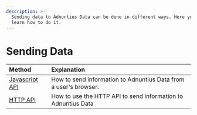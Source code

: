 ```yaml
---
description: >-
  Sending data to Adnuntius Data can be done in different ways. Here you will
  learn how to do it.
---
```


# Sending Data

| Method | Explanation |
| :--- | :--- |
| [Javascript API](javascript.md) | How to send information to Adnuntius Data from a user's browser. |
| [HTTP API](http.md) | How to use the HTTP API to send information to Adnuntius Data |


